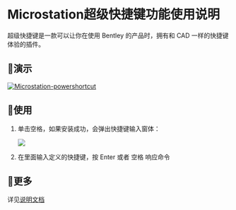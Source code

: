 # Microstation超级快捷键功能使用说明

超级快捷键是一款可以让你在使用 Bentley 的产品时，拥有和 CAD 一样的快捷键体验的插件。

## 🌈演示

[![Microstation-powershortcut](https://obs.uamazing.cn:52443/public/files/images/power-shortcut-demo-cover.jpg)](https://obs.uamazing.cn:52443/public/files/video/Microstation-powershortcut.mp4 "Microstation-powershortcut")

## 🥝使用

1. 单击空格，如果安装成功，会弹出快捷键输入窗体：

   ![](https://i.loli.net/2021/08/24/s9TlypXKogYv4NZ.png)

2. 在里面输入定义的快捷键，按 Enter 或者 空格 响应命令

## 🍅更多

详见[说明文档](https://galens.uamazing.cn/posts/2021/192XQSC.html)